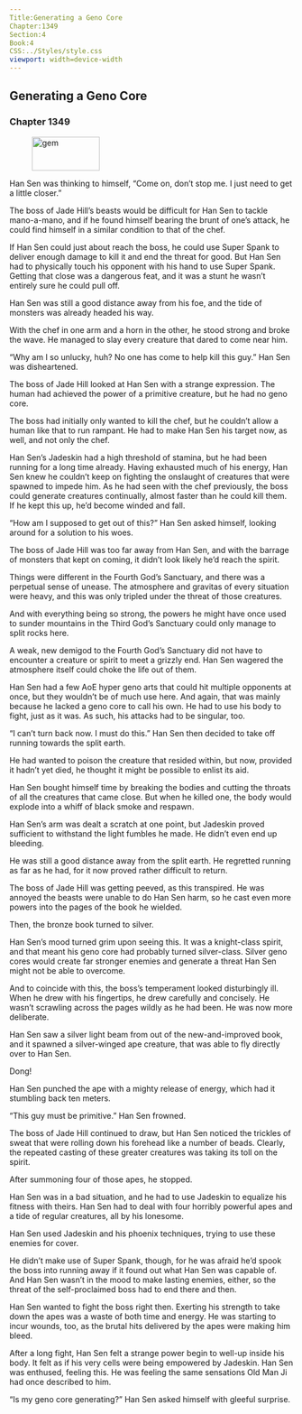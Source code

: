 ```yaml
---
Title:Generating a Geno Core 
Chapter:1349 
Section:4 
Book:4 
CSS:../Styles/style.css 
viewport: width=device-width
---
```

  
## Generating a Geno Core
### Chapter 1349
  
<figure>
	<img src="../Images/gem.gif" alt="gem" id="gem" width="120" height="60" />
</figure>
  

  
Han Sen was thinking to himself, “Come on, don’t stop me. I just need to get a little closer.”

The boss of Jade Hill’s beasts would be difficult for Han Sen to tackle mano-a-mano, and if he found himself bearing the brunt of one’s attack, he could find himself in a similar condition to that of the chef.

If Han Sen could just about reach the boss, he could use Super Spank to deliver enough damage to kill it and end the threat for good. But Han Sen had to physically touch his opponent with his hand to use Super Spank. Getting that close was a dangerous feat, and it was a stunt he wasn’t entirely sure he could pull off.

Han Sen was still a good distance away from his foe, and the tide of monsters was already headed his way.

With the chef in one arm and a horn in the other, he stood strong and broke the wave. He managed to slay every creature that dared to come near him.

“Why am I so unlucky, huh? No one has come to help kill this guy.” Han Sen was disheartened.

The boss of Jade Hill looked at Han Sen with a strange expression. The human had achieved the power of a primitive creature, but he had no geno core.

The boss had initially only wanted to kill the chef, but he couldn’t allow a human like that to run rampant. He had to make Han Sen his target now, as well, and not only the chef.

Han Sen’s Jadeskin had a high threshold of stamina, but he had been running for a long time already. Having exhausted much of his energy, Han Sen knew he couldn’t keep on fighting the onslaught of creatures that were spawned to impede him. As he had seen with the chef previously, the boss could generate creatures continually, almost faster than he could kill them. If he kept this up, he’d become winded and fall.

“How am I supposed to get out of this?” Han Sen asked himself, looking around for a solution to his woes.

The boss of Jade Hill was too far away from Han Sen, and with the barrage of monsters that kept on coming, it didn’t look likely he’d reach the spirit.

Things were different in the Fourth God’s Sanctuary, and there was a perpetual sense of unease. The atmosphere and gravitas of every situation were heavy, and this was only tripled under the threat of those creatures.

And with everything being so strong, the powers he might have once used to sunder mountains in the Third God’s Sanctuary could only manage to split rocks here.

A weak, new demigod to the Fourth God’s Sanctuary did not have to encounter a creature or spirit to meet a grizzly end. Han Sen wagered the atmosphere itself could choke the life out of them.

Han Sen had a few AoE hyper geno arts that could hit multiple opponents at once, but they wouldn’t be of much use here. And again, that was mainly because he lacked a geno core to call his own. He had to use his body to fight, just as it was. As such, his attacks had to be singular, too.

“I can’t turn back now. I must do this.” Han Sen then decided to take off running towards the split earth.

He had wanted to poison the creature that resided within, but now, provided it hadn’t yet died, he thought it might be possible to enlist its aid.

Han Sen bought himself time by breaking the bodies and cutting the throats of all the creatures that came close. But when he killed one, the body would explode into a whiff of black smoke and respawn.

Han Sen’s arm was dealt a scratch at one point, but Jadeskin proved sufficient to withstand the light fumbles he made. He didn’t even end up bleeding.

He was still a good distance away from the split earth. He regretted running as far as he had, for it now proved rather difficult to return.

The boss of Jade Hill was getting peeved, as this transpired. He was annoyed the beasts were unable to do Han Sen harm, so he cast even more powers into the pages of the book he wielded.

Then, the bronze book turned to silver.

Han Sen’s mood turned grim upon seeing this. It was a knight-class spirit, and that meant his geno core had probably turned silver-class. Silver geno cores would create far stronger enemies and generate a threat Han Sen might not be able to overcome.

And to coincide with this, the boss’s temperament looked disturbingly ill. When he drew with his fingertips, he drew carefully and concisely. He wasn’t scrawling across the pages wildly as he had been. He was now more deliberate.

Han Sen saw a silver light beam from out of the new-and-improved book, and it spawned a silver-winged ape creature, that was able to fly directly over to Han Sen.

Dong!

Han Sen punched the ape with a mighty release of energy, which had it stumbling back ten meters.

“This guy must be primitive.” Han Sen frowned.

The boss of Jade Hill continued to draw, but Han Sen noticed the trickles of sweat that were rolling down his forehead like a number of beads. Clearly, the repeated casting of these greater creatures was taking its toll on the spirit.

After summoning four of those apes, he stopped.

Han Sen was in a bad situation, and he had to use Jadeskin to equalize his fitness with theirs. Han Sen had to deal with four horribly powerful apes and a tide of regular creatures, all by his lonesome.

Han Sen used Jadeskin and his phoenix techniques, trying to use these enemies for cover.

He didn’t make use of Super Spank, though, for he was afraid he’d spook the boss into running away if it found out what Han Sen was capable of. And Han Sen wasn’t in the mood to make lasting enemies, either, so the threat of the self-proclaimed boss had to end there and then.

Han Sen wanted to fight the boss right then. Exerting his strength to take down the apes was a waste of both time and energy. He was starting to incur wounds, too, as the brutal hits delivered by the apes were making him bleed.

After a long fight, Han Sen felt a strange power begin to well-up inside his body. It felt as if his very cells were being empowered by Jadeskin. Han Sen was enthused, feeling this. He was feeling the same sensations Old Man Ji had once described to him.

“Is my geno core generating?” Han Sen asked himself with gleeful surprise.